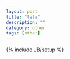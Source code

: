 ```yaml
---
layout: post
title: "lala"
description: ""
category: other
tags: [other]
---
```

{% include JB/setup %}
